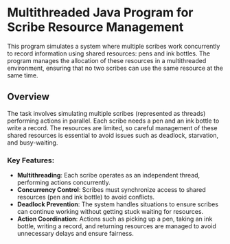 # Multithreaded Java Program for Scribe Resource Management

This program simulates a system where multiple scribes work concurrently to record information using shared resources: pens and ink bottles. The program manages the allocation of these resources in a multithreaded environment, ensuring that no two scribes can use the same resource at the same time.

## Overview
The task involves simulating multiple scribes (represented as threads) performing actions in parallel. Each scribe needs a pen and an ink bottle to write a record. The resources are limited, so careful management of these shared resources is essential to avoid issues such as deadlock, starvation, and busy-waiting.

### Key Features:
- **Multithreading**: Each scribe operates as an independent thread, performing actions concurrently.
- **Concurrency Control**: Scribes must synchronize access to shared resources (pen and ink bottle) to avoid conflicts.
- **Deadlock Prevention**: The system handles situations to ensure scribes can continue working without getting stuck waiting for resources.
- **Action Coordination**: Actions such as picking up a pen, taking an ink bottle, writing a record, and returning resources are managed to avoid unnecessary delays and ensure fairness.
